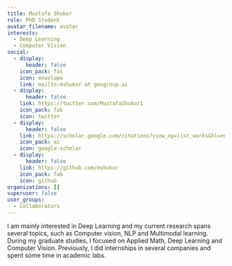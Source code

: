 ```yaml
---
title: Mustafa Shukor
role: PhD Student
avatar_filename: avatar
interests:
  - Deep Learning
  - Computer Vision
social:
  - display:
      header: false
    icon_pack: fas
    icon: envelope
    link: mailto:mshukor at geogroup.ai
  - display:
      header: false
    link: https://twitter.com/MustafaShukor1
    icon_pack: fab
    icon: twitter
  - display:
      header: false
    link: https://scholar.google.com/citations?view_op=list_works&hl=en&hl=en&user=lhp9mRgAAAAJ
    icon_pack: ai
    icon: google-scholar
  - display:
      header: false
    link: https://github.com/mshukor
    icon_pack: fab
    icon: github
organizations: []
superuser: false
user_groups:
  - Collaborators
---
```

I am mainly interested in Deep Learning and my current research spans several topics, such as Computer vision, NLP and Multimodal learning. During my graduate studies, I focused on Applied Math, Deep Learning and Computer Vision. Previously, I did internships in several companies and spent some time in academic labs.